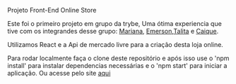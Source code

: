 Projeto Front-End Online Store

Este foi o primeiro projeto em grupo da trybe, Uma ótima experiencia que tive com os integrandes desse grupo: [Mariana](https://github.com/marianagondin), [Emerson](https://github.com/EmersonAlves019),[Talita](https://github.com/tcafonso) e [Caique](https://github.com/Caique-Ferian).

Utilizamos React e a Api de mercado livre para a criação desta loja online. 

Para rodar localmente faça o clone deste repositório e após isso use o 'npm install' para instalar dependencias necessárias e o 'npm start' para iniciar a aplicação.
Ou acesse pelo site [aqui](https://semtc-frontend-online-store.vercel.app/)